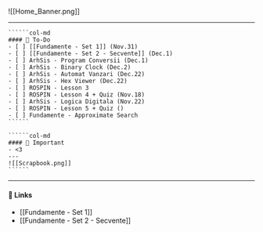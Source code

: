 ![[Home_Banner.png]]

---
```````col
``````col-md
#### 🍁 To-Do
- [ ] [[Fundamente - Set 1]] (Nov.31)
- [ ] [[Fundamente - Set 2 - Secvente]] (Dec.1)
- [ ] ArhSis - Program Conversii (Dec.1)
- [ ] ArhSis - Binary Clock (Dec.2)
- [ ] ArhSis - Automat Vanzari (Dec.22)
- [ ] ArhSis - Hex Viewer (Dec.22)
- [ ] ROSPIN - Lesson 3
- [ ] ROSPIN - Lesson 4 + Quiz (Nov.18)
- [ ] ArhSis - Logica Digitala (Nov.22)
- [ ] ROSPIN - Lesson 5 + Quiz ()
- [ ] Fundamente - Approximate Search
``````

``````col-md
#### 🍂 Important
- <3
---
![[Scrapbook.png]]
``````
```````
---
#### 🍎 Links
- [[Fundamente - Set 1]]
- [[Fundamente - Set 2 - Secvente]]
